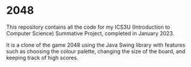 # 2048

This repository contains all the code for my ICS3U (Introduction to Computer Science) Summative Project, completed in January 2023.

It is a clone of the game 2048 using the Java Swing library with features such as choosing the colour palette, changing the size of the board, and keeping track of high scores.
